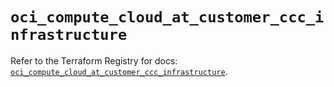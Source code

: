 # `oci_compute_cloud_at_customer_ccc_infrastructure`

Refer to the Terraform Registry for docs: [`oci_compute_cloud_at_customer_ccc_infrastructure`](https://registry.terraform.io/providers/oracle/oci/7.19.0/docs/resources/compute_cloud_at_customer_ccc_infrastructure).
